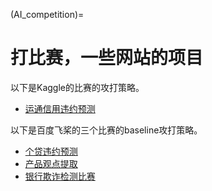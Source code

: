 (AI_competition)=
# 打比赛，一些网站的项目

以下是Kaggle的比赛的攻打策略。
- [运通信用违约预测](AMEX)

以下是百度飞桨的三个比赛的baseline攻打策略。

- [个贷违约预测](debt_AI)
- [产品观点提取](product_AI)
- [银行欺诈检测比赛](bank_AI)



